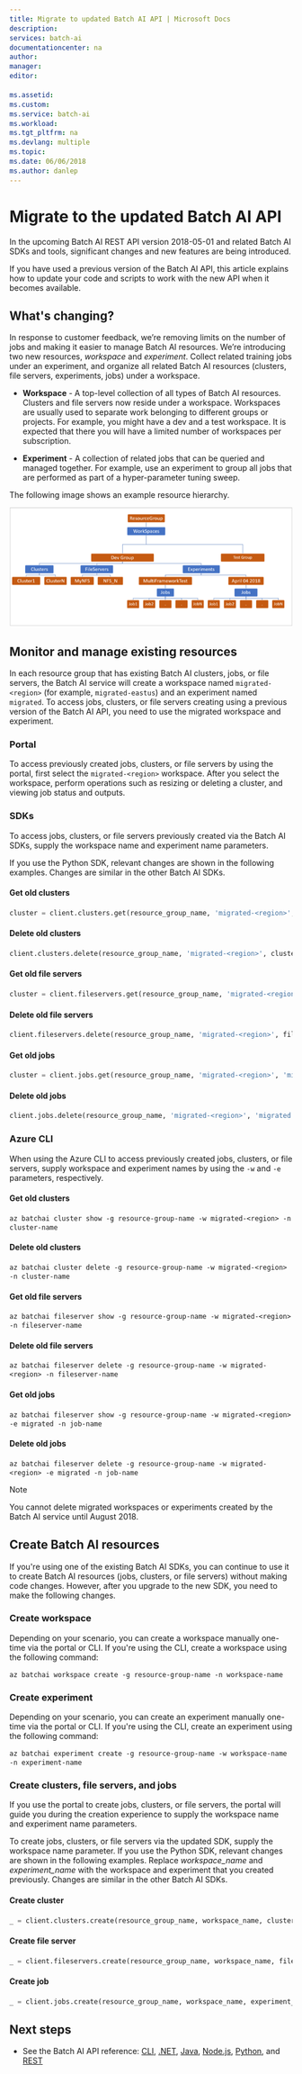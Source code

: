 ```yaml
---
title: Migrate to updated Batch AI API | Microsoft Docs
description:
services: batch-ai
documentationcenter: na
author: 
manager: 
editor: 

ms.assetid:
ms.custom:
ms.service: batch-ai
ms.workload:
ms.tgt_pltfrm: na
ms.devlang: multiple
ms.topic: 
ms.date: 06/06/2018
ms.author: danlep
---
```


# Migrate to the updated Batch AI API

In the upcoming Batch AI REST API version 2018-05-01 and related Batch AI SDKs and tools, significant changes and new features are being introduced.

If you have used a previous version of the Batch AI API, this article explains how to update your code and scripts to work with the new API when it becomes available.

## What's changing?

In response to customer feedback, we’re removing limits on the number of jobs and making it easier to manage Batch AI resources. We’re introducing two new resources, *workspace* and *experiment*. Collect related training jobs under an experiment, and organize all related Batch AI resources (clusters, file servers, experiments, jobs) under a workspace.  

* **Workspace** - A top-level collection of all types of Batch AI resources. Clusters and file servers now reside under a workspace. Workspaces are usually used to separate work belonging to different groups or projects. For example, you might have a dev and a test workspace. It is expected that there you will have a limited number of workspaces per subscription. 

* **Experiment** - A collection of related jobs that can be queried and managed together. For example, use an experiment to group all jobs that are performed as part of a hyper-parameter tuning sweep. 

The following image shows an example resource hierarchy. 

![](./media/migrate-to-new-api/batch-ai-resource-hierarchy.png)

## Monitor and manage existing resources
In each resource group that has existing Batch AI clusters, jobs, or file servers, the Batch AI service will create a workspace named `migrated-<region>` (for example, `migrated-eastus`) and an experiment named `migrated`. To access jobs, clusters, or file servers creating using a previous version of the Batch AI API, you need to use the migrated workspace and experiment. 

### Portal 
To access previously created jobs, clusters, or file servers by using the portal, first select the `migrated-<region>` workspace. After you select the workspace, perform operations such as resizing or deleting a cluster, and viewing job status and outputs. 

### SDKs 
To access jobs, clusters, or file servers previously created via the Batch AI SDKs, supply the workspace name and experiment name parameters. 

If you use the Python SDK, relevant changes are shown in the following examples. Changes are similar in the other Batch AI SDKs. 


#### Get old clusters 

```python
cluster = client.clusters.get(resource_group_name, 'migrated-<region>', cluster_name)
```

#### Delete old clusters 

```python
client.clusters.delete(resource_group_name, 'migrated-<region>', cluster_name)
```

#### Get old file servers 

```python
cluster = client.fileservers.get(resource_group_name, 'migrated-<region>', fileserver_name)
```

#### Delete old file servers  

```python
client.fileservers.delete(resource_group_name, 'migrated-<region>', fileserver_name)
``` 


#### Get old jobs 

```python
cluster = client.jobs.get(resource_group_name, 'migrated-<region>', 'migrated', job_name)
```

#### Delete old jobs  

```python
client.jobs.delete(resource_group_name, 'migrated-<region>', 'migrated', job_name)
```
 
### Azure CLI 
 
When using the Azure CLI to access previously created jobs, clusters, or file servers, supply workspace and experiment names by using the `-w` and `-e` parameters, respectively. 


#### Get old clusters

```azurecli
az batchai cluster show -g resource-group-name -w migrated-<region> -n cluster-name
```


#### Delete old clusters 

```azurecli
az batchai cluster delete -g resource-group-name -w migrated-<region> -n cluster-name
```

#### Get old file servers

```azurecli
az batchai fileserver show -g resource-group-name -w migrated-<region> -n fileserver-name
```


#### Delete old file servers 

```azurecli
az batchai fileserver delete -g resource-group-name -w migrated-<region> -n fileserver-name
``` 


#### Get old jobs

```azurecli
az batchai fileserver show -g resource-group-name -w migrated-<region> -e migrated -n job-name
```


#### Delete old jobs 

```azurecli
az batchai fileserver delete -g resource-group-name -w migrated-<region> -e migrated -n job-name
``` 

 
> [!NOTE]
> You cannot delete migrated workspaces or experiments created by the Batch AI service until August 2018. 
>


## Create Batch AI resources 
 
If you're using one of the existing Batch AI SDKs, you can continue to use it to create Batch AI resources (jobs, clusters, or file servers) without making code changes. However, after you upgrade to the new SDK, you need to make the following changes.
 
### Create workspace 
Depending on your scenario, you can create a workspace manually one-time via the portal or CLI. If you're using the CLI, create a workspace using the following command: 

```azurecli
az batchai workspace create -g resource-group-name -n workspace-name
```

### Create experiment 


Depending on your scenario, you can create  an experiment manually one-time via the portal or CLI. If you're using the CLI, create an experiment using the following command: 

```azurecli
az batchai experiment create -g resource-group-name -w workspace-name -n experiment-name

```

### Create clusters, file servers, and jobs
 
If you use the portal to create jobs, clusters, or file servers, the portal will guide you during the creation experience to supply the workspace name and experiment name parameters.

To create jobs, clusters, or file servers via the updated SDK, supply the workspace name parameter. If you use the Python SDK, relevant changes are shown in the following examples. Replace *workspace_name* and *experiment_name* with the workspace and experiment that you created previously. Changes are similar in the other Batch AI SDKs. 


#### Create cluster 

```python
_ = client.clusters.create(resource_group_name, workspace_name, cluster_name, cluster_create_parameters).result()
```

#### Create file server 

```python
_ = client.fileservers.create(resource_group_name, workspace_name, fileserver_name, fileserver_create_parameters).result()
```

#### Create job 

```python
_ = client.jobs.create(resource_group_name, workspace_name, experiment_name, job_name job_create_parameters).result()
```


## Next steps

* See the Batch AI API reference: [CLI](/cli/azure/batchai), [.NET](/dotnet/api/overview/azure/batchai), [Java](s/java/api/overview/azure/batchai), [Node.js](/javascript/api/overview/azure/batchai), [Python](/python/api/overview/azure/batchai), and [REST](/rest/api/batchai)